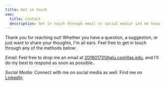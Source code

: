 ```yaml
---
title: Get in touch
seo:
  title: Contact
  description: Get in touch through email or social media! Let me know how I can help.
---
```


Thank you for reaching out! Whether you have a question, a suggestion, or just want to share your thoughts, I'm all ears. Feel free to get in touch through any of the methods below:

_Email:_
Feel free to drop me an email at [201801731@alu.comillas.edu](mailto:201801731@alu.comillas.edu), and I'll do my best to respond as soon as possible..

_Social Media:_
Connect with me on social media as well. Find me on [LinkedIn](https://www.linkedin.com/jobs/view/3987031536/).
